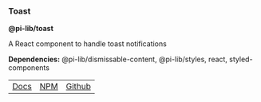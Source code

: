 ### Toast

**@pi-lib/toast**

A React component to handle toast notifications

**Dependencies:** @pi-lib/dismissable-content, @pi-lib/styles, react, styled-components

<table>
  <tbody>
    <tr>
      <td><a href="https://pi.lance-taylor.com/?path=/docs/molecules-ui-toast" target="_blank">Docs</a></td>
      <td><a href="https://www.npmjs.com/package/@pi-lib/toast?activeTab=readme" target="_blank">NPM</a></td>
      <td><a href="https://github.com/lancerael/pi/tree/main/src/packages/components/molecules/ui/Toast" target="_blank">Github</a></td>
    </tr>
  </tbody>
</table>
